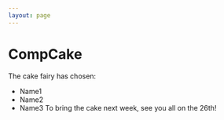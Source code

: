```yaml
---
layout: page
---
```


#  CompCake

The cake fairy has chosen:
  -  Name1
  -  Name2
  -  Name3
To bring the cake next week, see you all on the 26th!
